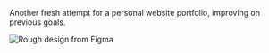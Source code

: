 Another fresh attempt for a personal website portfolio, improving on previous goals.

![Rough design from Figma](https://imgur.com/a/ZvXrtSH)
